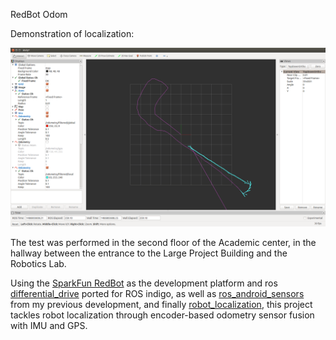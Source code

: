 RedBot Odom

Demonstration of localization:

![Demo](images/demo.png)

The test was performed in the second floor of the Academic center, in the hallway between the entrance to the Large Project Building and the Robotics Lab.


Using the [SparkFun RedBot](https://www.sparkfun.com/products/12649) as the development platform and ros [differential\_drive](https://github.com/sterlingm/differential-drive) ported for ROS indigo, as well as [ros\_android\_sensors](https://github.com/yycho0108/ros_android_sensors) from my previous development, and finally [robot\_localization](http://docs.ros.org/kinetic/api/robot_localization/html/index.html), this project tackles robot localization through encoder-based odometry sensor fusion with IMU and GPS.
